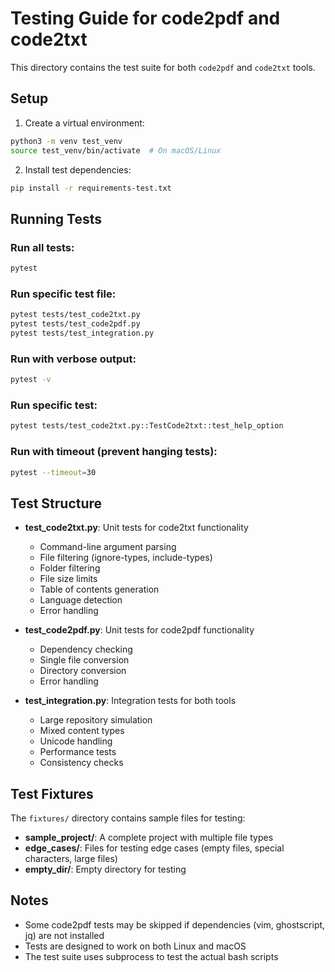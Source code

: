 # Testing Guide for code2pdf and code2txt

This directory contains the test suite for both `code2pdf` and `code2txt` tools.

## Setup

1. Create a virtual environment:
```bash
python3 -m venv test_venv
source test_venv/bin/activate  # On macOS/Linux
```

2. Install test dependencies:
```bash
pip install -r requirements-test.txt
```

## Running Tests

### Run all tests:
```bash
pytest
```

### Run specific test file:
```bash
pytest tests/test_code2txt.py
pytest tests/test_code2pdf.py
pytest tests/test_integration.py
```

### Run with verbose output:
```bash
pytest -v
```

### Run specific test:
```bash
pytest tests/test_code2txt.py::TestCode2txt::test_help_option
```

### Run with timeout (prevent hanging tests):
```bash
pytest --timeout=30
```

## Test Structure

- **test_code2txt.py**: Unit tests for code2txt functionality
  - Command-line argument parsing
  - File filtering (ignore-types, include-types)
  - Folder filtering
  - File size limits
  - Table of contents generation
  - Language detection
  - Error handling

- **test_code2pdf.py**: Unit tests for code2pdf functionality
  - Dependency checking
  - Single file conversion
  - Directory conversion
  - Error handling

- **test_integration.py**: Integration tests for both tools
  - Large repository simulation
  - Mixed content types
  - Unicode handling
  - Performance tests
  - Consistency checks

## Test Fixtures

The `fixtures/` directory contains sample files for testing:
- **sample_project/**: A complete project with multiple file types
- **edge_cases/**: Files for testing edge cases (empty files, special characters, large files)
- **empty_dir/**: Empty directory for testing

## Notes

- Some code2pdf tests may be skipped if dependencies (vim, ghostscript, jq) are not installed
- Tests are designed to work on both Linux and macOS
- The test suite uses subprocess to test the actual bash scripts